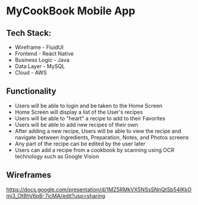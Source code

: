 # MyCookBook Mobile App

## Tech Stack:

* Wireframe - FluidUI
* Frontend - React Native
* Business Logic - Java
* Data Layer - MySQL
* Cloud - AWS

## Functionality

* Users will be able to login and be taken to the Home Screen 
* Home Screen will display a list of the User's recipes
* Users will be able to "heart" a recipe to add to their Favorites
* Users will be able to add new recipes of their own
* After adding a new recipe, Users will be able to view the recipe and navigate between Ingredients, Preparation, Notes, and Photos screens
* Any part of the recipe can be edited by the user later
* Users can add a recipe from a cookbook by scanning using OCR technology such as Google Vision

## Wireframes 

https://docs.google.com/presentation/d/1MZ5RMkVX5NSsSNnQtSb54lKkOmi3_Ot8hV6pB-7icMA/edit?usp=sharing
